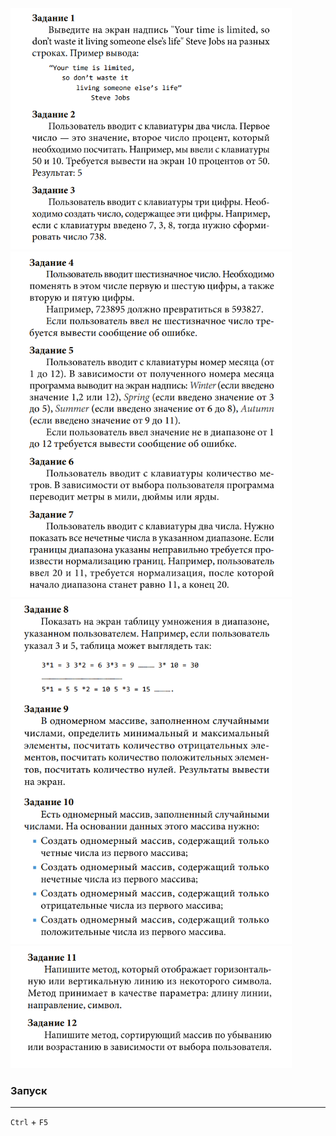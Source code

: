<img src="image/Screenshot_1.png" alt="задание" width="450">

<img src="image/Screenshot_2.png" alt="задание" width="450">

<img src="image/Screenshot_3.png" alt="задание" width="450">

<img src="image/Screenshot_4.png" alt="задание" width="450">

### Запуск 
---

`Ctrl` + `F5`